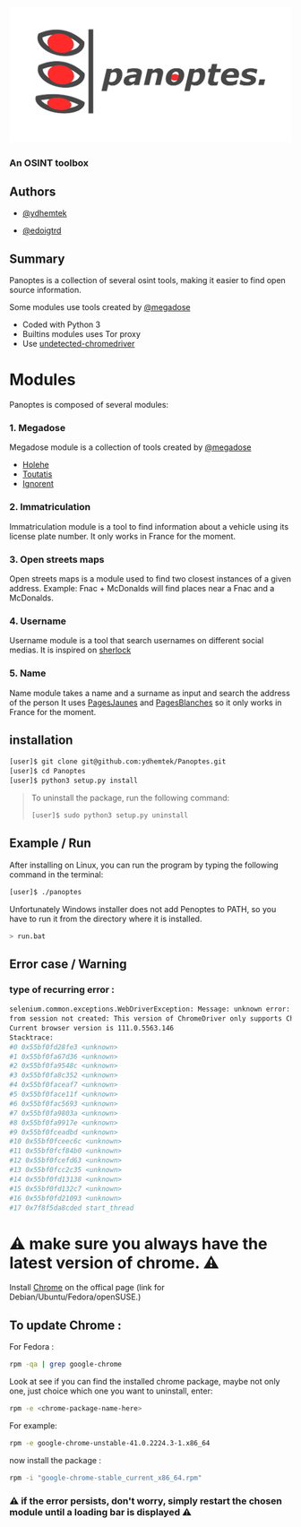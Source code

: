 
![logo](media/panoptes_logo_no_background.png)

### An OSINT toolbox

## Authors

- [@ydhemtek](https://www.github.com/ydhemtek)

- [@edoigtrd](https://www.github.com/edoigtrd)


## Summary

Panoptes is a collection of several osint tools, making it easier to find open source information.

Some modules use tools created by [@megadose](https://www.github.com/megadose)

-  Coded with Python 3
-  Builtins modules uses Tor proxy
-  Use [undetected-chromedriver](https://github.com/ultrafunkamsterdam/undetected-chromedriver)

# Modules

Panoptes is composed of several modules:

### 1. Megadose
 Megadose module is a collection of tools created by [@megadose](https://www.github.com/megadose)
 - [Holehe](https://github.com/megadose/holehe)
 - [Toutatis](https://github.com/megadose/toutatis)
 - [Ignorent](https://github.com/megadose/ignorant)

### 2. Immatriculation
 Immatriculation module is a tool to find information about a vehicle using its license plate number.
 It only works in France for the moment.

### 3. Open streets maps
 Open streets maps is a module used to find two closest instances of a given address.
 Example: Fnac + McDonalds will find places near a Fnac and a McDonalds.

### 4. Username
 Username module is a tool that search usernames on different social medias.
 It is inspired on [sherlock](https://github.com/sherlock-project/sherlock/)

### 5. Name
 Name module takes a name and a surname as input and search the address of the person
 It uses [PagesJaunes](https://www.pagesjaunes.fr/) and [PagesBlanches](https://www.pagesblanches.fr/) so it only works in France for the moment.

## installation

```bash
[user]$ git clone git@github.com:ydhemtek/Panoptes.git
[user]$ cd Panoptes
[user]$ python3 setup.py install

```

> To uninstall the package, run the following command:
> ```bash
> [user]$ sudo python3 setup.py uninstall
> ```

## Example / Run

After installing on Linux, you can run the program by typing the following command in the terminal:

```bash
[user]$ ./panoptes
```

Unfortunately Windows installer does not add Penoptes to PATH, so you have to run it from the directory where it is installed.

```bash
> run.bat
```

## Error case / Warning

### type of recurring error :

```bash
selenium.common.exceptions.WebDriverException: Message: unknown error: cannot connect to chrome at 127.0.0.1:46973
from session not created: This version of ChromeDriver only supports Chrome version 112
Current browser version is 111.0.5563.146
Stacktrace:
#0 0x55bf0fd28fe3 <unknown>
#1 0x55bf0fa67d36 <unknown>
#2 0x55bf0fa9548c <unknown>
#3 0x55bf0fa8c352 <unknown>
#4 0x55bf0faceaf7 <unknown>
#5 0x55bf0face11f <unknown>
#6 0x55bf0fac5693 <unknown>
#7 0x55bf0fa9803a <unknown>
#8 0x55bf0fa9917e <unknown>
#9 0x55bf0fceadbd <unknown>
#10 0x55bf0fceec6c <unknown>
#11 0x55bf0fcf84b0 <unknown>
#12 0x55bf0fcefd63 <unknown>
#13 0x55bf0fcc2c35 <unknown>
#14 0x55bf0fd13138 <unknown>
#15 0x55bf0fd132c7 <unknown>
#16 0x55bf0fd21093 <unknown>
#17 0x7f8f5da8cded start_thread
```

# ⚠️ make sure you always have the latest version of chrome. ⚠️

Install [Chrome](https://www.googleadservices.com/pagead/aclk?sa=L&ai=DChcSEwjpx8L2t5P-AhWO91EKHcmNCpwYABABGgJ3cw&ohost=www.google.com&cid=CAESbeD26ibCdTRUJqYiRxupSrotoeEW43uIMDFr5NxbEvmKSNfCzGPk7A_XR0TNvRdXJG-tyBYkXn_1raGDx7TQ_zt5wwWomctnMa89_uk2WjoIgfCNBbwEsAx6UeIrP2597-2rKVTl42Cx9sHqTJg&sig=AOD64_3lXi44u6AXISAd8yXXsUxajE8grg&adurl&ved=2ahUKEwiy17v2t5P-AhX4UaQEHUQ2AyQQqyQoAHoECAgQCw) on the offical page (link for Debian/Ubuntu/Fedora/openSUSE.)

## To update Chrome :

For Fedora :

```bash
rpm -qa | grep google-chrome
```
Look at see if you can find the installed chrome package, maybe not only one, just choice which one you want to uninstall, enter:
```bash
rpm -e <chrome-package-name-here>
```
For example:
```bash
rpm -e google-chrome-unstable-41.0.2224.3-1.x86_64
```
now install the package :

```bash
rpm -i "google-chrome-stable_current_x86_64.rpm" 
```

### ⚠️ if the error persists, don't worry, simply restart the chosen module until a loading bar is displayed ⚠️